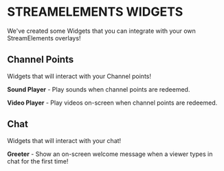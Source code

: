 # STREAMELEMENTS WIDGETS
We've created some Widgets that you can integrate with your own StreamElements overlays!

## Channel Points
Widgets that will interact with your Channel points!

**Sound Player** - Play sounds when channel points are redeemed.

**Video Player** - Play videos on-screen when channel points are redeemed.

## Chat
Widgets that will interact with your chat!

**Greeter** - Show an on-screen welcome message when a viewer types in chat for the first time!
